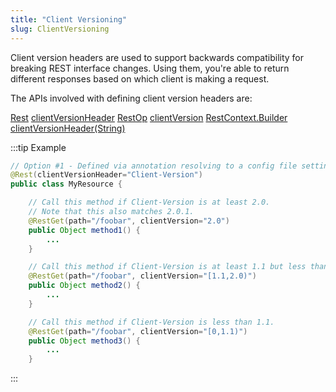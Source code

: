```yaml
---
title: "Client Versioning"
slug: ClientVersioning
---
```


Client version headers are used to support backwards compatibility for breaking REST interface changes.
Using them, you're able to return different responses based on which client is making a request.

The APIs involved with defining client version headers are:

<tree>
<node-0><java-annotation><a href="/site/apidocs/org/apache/juneau/rest/annotation/Rest.html" target="_blank">Rest</a></java-annotation></node-0>
<node-1><java-method-annotation><a href="/site/apidocs/org/apache/juneau/rest/annotation/Rest.html#clientVersionHeader()" target="_blank">clientVersionHeader</a></java-method-annotation></node-1>
<node-0><java-annotation><a href="/site/apidocs/org/apache/juneau/rest/annotation/RestOp.html" target="_blank">RestOp</a></java-annotation></node-0>
<node-1><java-method-annotation><a href="/site/apidocs/org/apache/juneau/rest/annotation/RestOp.html#clientVersion()" target="_blank">clientVersion</a></java-method-annotation></node-1>
<node-0><java-class><a href="/site/apidocs/org/apache/juneau/rest/RestContext.Builder.html" target="_blank">RestContext.Builder</a></java-class></node-0>
<node-1><java-method-annotation><a href="/site/apidocs/org/apache/juneau/rest/RestContext.Builder.html#clientVersionHeader(java.lang.String)" target="_blank">clientVersionHeader(String)</a></java-method-annotation></node-1>
</tree>

:::tip Example
```java
// Option #1 - Defined via annotation resolving to a config file setting with default value.
@Rest(clientVersionHeader="Client-Version")
public class MyResource {

    // Call this method if Client-Version is at least 2.0.
    // Note that this also matches 2.0.1.
    @RestGet(path="/foobar", clientVersion="2.0")
    public Object method1() {
        ...
    }

    // Call this method if Client-Version is at least 1.1 but less than 2.0.
    @RestGet(path="/foobar", clientVersion="[1.1,2.0)")
    public Object method2() {
        ...
    }

    // Call this method if Client-Version is less than 1.1.
    @RestGet(path="/foobar", clientVersion="[0,1.1)")
    public Object method3() {
        ...
    }
```
:::